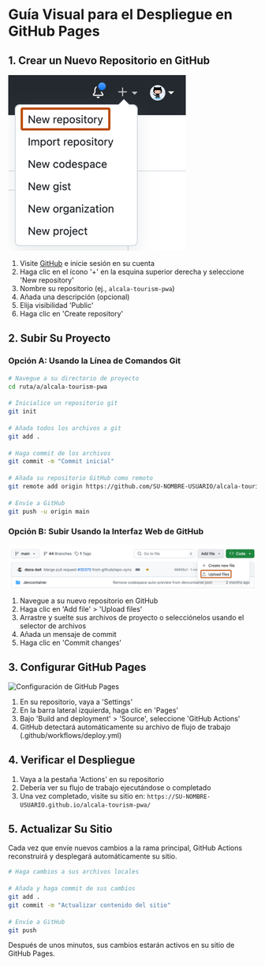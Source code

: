 # Guía Visual para el Despliegue en GitHub Pages

## 1. Crear un Nuevo Repositorio en GitHub

![Crear Repositorio](https://raw.githubusercontent.com/github/docs/main/assets/images/help/repository/repo-create.png)

1. Visite [GitHub](https://github.com/) e inicie sesión en su cuenta
2. Haga clic en el ícono '+' en la esquina superior derecha y seleccione 'New repository'
3. Nombre su repositorio (ej., `alcala-tourism-pwa`)
4. Añada una descripción (opcional)
5. Elija visibilidad 'Public'
6. Haga clic en 'Create repository'

## 2. Subir Su Proyecto

### Opción A: Usando la Línea de Comandos Git

```bash
# Navegue a su directorio de proyecto
cd ruta/a/alcala-tourism-pwa

# Inicialice un repositorio git
git init

# Añada todos los archivos a git
git add .

# Haga commit de los archivos
git commit -m "Commit inicial"

# Añada su repositorio GitHub como remoto
git remote add origin https://github.com/SU-NOMBRE-USUARIO/alcala-tourism-pwa.git

# Envíe a GitHub
git push -u origin main
```

### Opción B: Subir Usando la Interfaz Web de GitHub

![Subir Archivos](https://raw.githubusercontent.com/github/docs/main/assets/images/help/repository/upload-files-button.png)

1. Navegue a su nuevo repositorio en GitHub
2. Haga clic en 'Add file' > 'Upload files'
3. Arrastre y suelte sus archivos de proyecto o selecciónelos usando el selector de archivos
4. Añada un mensaje de commit
5. Haga clic en 'Commit changes'

## 3. Configurar GitHub Pages

![Configuración de GitHub Pages](https://raw.githubusercontent.com/github/docs/main/assets/images/help/pages/source-button.png)

1. En su repositorio, vaya a 'Settings'
2. En la barra lateral izquierda, haga clic en 'Pages'
3. Bajo 'Build and deployment' > 'Source', seleccione 'GitHub Actions'
4. GitHub detectará automáticamente su archivo de flujo de trabajo (.github/workflows/deploy.yml)

## 4. Verificar el Despliegue

1. Vaya a la pestaña 'Actions' en su repositorio
2. Debería ver su flujo de trabajo ejecutándose o completado
3. Una vez completado, visite su sitio en: `https://SU-NOMBRE-USUARIO.github.io/alcala-tourism-pwa/`

## 5. Actualizar Su Sitio

Cada vez que envíe nuevos cambios a la rama principal, GitHub Actions reconstruirá y desplegará automáticamente su sitio.

```bash
# Haga cambios a sus archivos locales

# Añada y haga commit de sus cambios
git add .
git commit -m "Actualizar contenido del sitio"

# Envíe a GitHub
git push
```

Después de unos minutos, sus cambios estarán activos en su sitio de GitHub Pages.